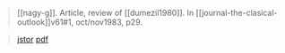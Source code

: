 > [[nagy-g]]. Article, review of [[dumezil1980]]. In [[journal-the-clasical-outlook]]v61#1, oct/nov1983, p29.

> [jstor](http://www.jstor.org/stable/43935682)
> [pdf](a/nagy-g1983.pdf)
